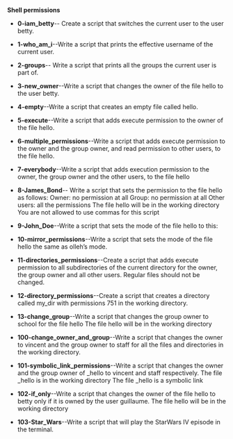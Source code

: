 **Shell permissions**

+ **0-iam_betty**-- Create a script that switches the current user to the user betty.

+ **1-who_am_i**--Write a script that prints the effective username of the current user.

+ **2-groups**-- Write a script that prints all the groups the current user is part of.

+ **3-new_owner**--Write a script that changes the owner of the file hello to the user betty.

+ **4-empty**--Write a script that creates an empty file called hello.

+ **5-execute**--Write a script that adds execute permission to the owner of the file hello.

+ **6-multiple_permissions**--Write a script that adds execute permission to the owner and the group owner, and read permission to other users, to the file hello.


+ **7-everybody**--Write a script that adds execution permission to the owner, the group owner and the other users, to the file hello


+ **8-James_Bond**-- Write a script that sets the permission to the file hello as follows:
Owner: no permission at all
Group: no permission at all
Other users: all the permissions
The file hello will be in the working directory You are not allowed to use commas for this script

+ **9-John_Doe**--Write a script that sets the mode of the file hello to this:

+ **10-mirror_permissions**--Write a script that sets the mode of the file hello the same as olleh’s mode.


+ **11-directories_permissions**--Create a script that adds execute permission to all subdirectories of the current directory for the owner, the group owner and all other users. Regular files should not be
changed.
+ **12-directory_permissions**--Create a script that creates a directory called my_dir with permissions 751 in the working directory.

+ **13-change_group**--Write a script that changes the group owner to school for the file hello
The file hello will be in the working directory

+ **100-change_owner_and_group**--Write a script that changes the owner to vincent and the group owner to staff for all the files and directories in the working directory.


+ **101-symbolic_link_permissions**--Write a script that changes the owner and the group owner of _hello to vincent and staff respectively.
The file _hello is in the working directory
The file _hello is a symbolic link

+ **102-if_only**--Write a script that changes the owner of the file hello to betty only if it is owned by the user guillaume.
The file hello will be in the working directory

+ **103-Star_Wars**--Write a script that will play the StarWars IV episode in the terminal.
